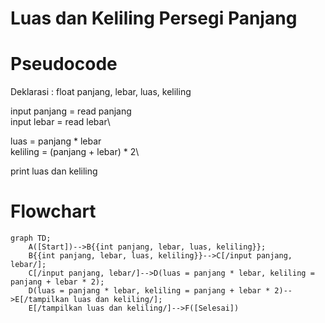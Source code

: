 # Luas dan Keliling Persegi Panjang #
# Pseudocode #
Deklarasi : float panjang, lebar, luas, keliling 

input panjang = read panjang\
input lebar = read lebar\

luas = panjang * lebar\
keliling = (panjang + lebar) * 2\

print luas dan keliling
# Flowchart #
```mermaid
graph TD;
    A([Start])-->B{{int panjang, lebar, luas, keliling}};
    B{{int panjang, lebar, luas, keliling}}-->C[/input panjang, lebar/];
    C[/input panjang, lebar/]-->D(luas = panjang * lebar, keliling = panjang + lebar * 2);
    D(luas = panjang * lebar, keliling = panjang + lebar * 2)-->E[/tampilkan luas dan keliling/];
    E[/tampilkan luas dan keliling/]-->F([Selesai])
```
